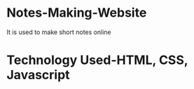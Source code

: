 # Notes-Making-Website
It is used to make short notes online
# Technology Used-HTML, CSS, Javascript
